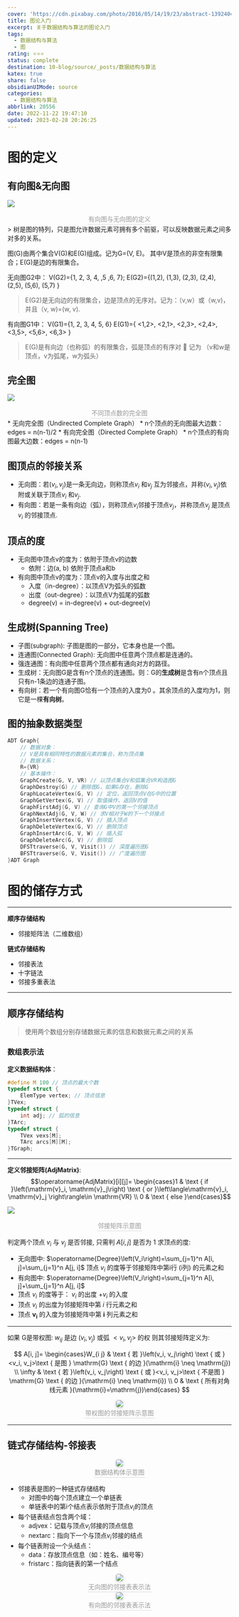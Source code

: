 ```yaml
---
cover: 'https://cdn.pixabay.com/photo/2016/05/14/19/23/abstract-1392404__340.jpg'
title: 图论入门
excerpt: 关于数据结构与算法的图论入门
tags:
  - 数据结构与算法
  - 图
rating: ⭐⭐⭐
status: complete
destination: 10-blog/source/_posts/数据结构与算法
katex: true
share: false
obsidianUIMode: source
categories:
  - 数据结构与算法
abbrlink: 20556
date: 2022-11-22 19:47:10
updated: 2023-02-28 20:26:25
---
```

# 图的定义

## 有向图&无向图
![](https://i.imgur.com/H7bgnXS.png)
<center>

</center>
<center>
    <div style="color:orange; border-bottom: 1px solid #d9d9d9;
    display: inline-block;
    color: #999;
    padding: 2px;"> 有向图与无向图的定义
    </div>
</center>
> 树是图的特列，只是图允许数据元素可拥有多个前驱，可以反映数据元素之间多对多的关系。

图(G)由两个集合V(G)和E(G)组成。记为G=(V, E)。
其中V是顶点的非空有限集合；E(G)是边的有限集合。

无向图G2中：
V(G2)={1, 2, 3, 4, ,5 ,6, 7}; 
E(G2)={(1,2), (1,3), (2,3), (2,4), (2,5), (5,6), (5,7) }

> E(G2)是无向边的有限集合，边是顶点的无序对。记为：（v,w）或（w,v)，并且（v, w)=(w, v).

有向图G1中： 
V(G1)={1, 2, 3, 4, 5, 6} 
E(G1)={ <1,2>, <2,1>, <2,3>, <2,4>, <3,5>, <5,6>, <6,3> }

> E(G)是有向边（也称弧）的有限集合，弧是顶点的有序对  记为 （v和w是顶点，v为弧尾，w为弧头）

## 完全图
![](https://i.imgur.com/QHIMFNI.png)
<center>
    <div style="color:orange; border-bottom: 1px solid #d9d9d9;
    display: inline-block;
    color: #999;
    padding: 2px;"> 不同顶点数的完全图
    </div>
</center>
* 无向完全图（Undirected Complete Graph）
    * n个顶点的无向图最大边数：edges = n(n-1)/2 
* 有向完全图（Directed Complete Graph） 
    * n个顶点的有向图最大边数：edges = n(n-1)

## 图顶点的邻接关系
* 无向图：若$(v_i ,v_j)$是一条无向边，则称顶点$v_i$ 和$v_j$ 互为邻接点，并称$(v_i , v_j)$依附或关联于顶点$v_i$ 和$v_j$. 
* 有向图：若是一条有向边（弧），则称顶点$v_i$邻接于顶点$v_j$，并称顶点$v_j$ 是顶点$v_i$ 的邻接顶点.

## 顶点的度
* 无向图中顶点v的度为：依附于顶点v的边数 
    * 依附：边(a, b) 依附于顶点a和b 
* 有向图中顶点v的度为：顶点v的入度与出度之和 
    * 入度（in-degree）：以顶点V为弧头的弧数 
    * 出度（out-degree）：以顶点V为弧尾的弧数  
    * degree(v) = in-degree(v) + out-degree(v)

## 生成树(Spanning Tree)
* 子图(subgraph): 子图是图的一部分，它本身也是一个图。
* 连通图(Connected Graph): 无向图中任意两个顶点都是连通的。
* 强连通图：有向图中任意两个顶点都有通向对方的路径。
* 生成树：无向图G是含有n个顶点的连通图。则：G的**生成树**是含有n个顶点且只有n-1条边的连通子图。
* 有向树：若一个有向图G恰有一个顶点的入度为0 。其余顶点的入度均为1，则它是一棵**有向树**。

## 图的抽象数据类型
```C
ADT Graph{ 
	// 数据对象： 
	// V是具有相同特性的数据元素的集合，称为顶点集 
	// 数据关系： 
	R={VR} 
	// 基本操作： 
	GraphCreate(G, V, VR) // 以顶点集合V和弧集合VR构造图G				 
    GraphDestroy(G) // 删除图G，如果G存在，删除G 
	GraphLocateVertex(G, V) // 定位，返回顶点V在G中的位置 	 
    GraphGetVertex(G, V) // 取值操作，返回V的值
    GraphFirstAdj(G, V) // 查询G中V的第一个邻接顶点 
    GraphNextAdj(G, V, W) // 求V相对于W的下一个邻接点 
    GraphInsertVertex(G, V) // 插入顶点 
    GraphDeleteVertex(G, V) // 删除顶点 
    GraphInsertArc(G, V, W) // 插入弧 
    GraphDeleteArc(G, V) // 删除弧 
    DFSTtraverse(G, V, Visit()) // 深度遍历图G 
    BFSTtraverse(G, V, Visit()) // 广度遍历图
}ADT Graph
```

# 图的储存方式
---
**顺序存储结构**
* 邻接矩阵法（二维数组）

**链式存储结构**
* 邻接表法
* 十字链法
* 邻接多重表法
---
## 顺序存储结构
> 使用两个数组分别存储数据元素的信息和数据元素之间的关系

### 数组表示法

**定义数据结构体**：
```C
#define M 100 // 顶点的最大个数 
typedef struct { 
	ElemType vertex; // 顶点信息 
}TVex; 
typedef struct { 
	int adj; // 弧的信息 
}TArc; 
typedef struct { 
	TVex vexs[M]; 
	TArc arcs[M][M]; 
}TGraph;
```


----

**定义邻接矩阵(AdjMatrix)**:
$$\operatorname{AdjMatrix}[i][j]= \begin{cases}1 & \text { if }\left(\mathrm{v}_i, \mathrm{v}_j\right) \text { or 
 }\left\langle\mathrm{v}_i, \mathrm{v}_j \right\rangle\in \mathrm{VR} \\ 0 & \text { else }\end{cases}$$


![](https://i.imgur.com/MPWrUUh.png)
<center>
    <div style="color:orange; border-bottom: 1px solid #d9d9d9;
    display: inline-block;
    color: #999;
    padding: 2px;"> 邻接矩阵示意图
    </div>
</center>


判定两个顶点 $v_i$ 与 $v_j$ 是否邻接, 只需判 $A[i, j]$ 是否为 1
求顶点的度:
* 无向图中: $\operatorname{Degree}\left(V_i\right)=\sum_{j=1}^n A[i, j]=\sum_{j=1}^n A[j, i]$
顶点 $v_i$ 的度等于邻接矩阵中第i行 (i列) 的元素之和
* 有向图中: $\operatorname{Degree}\left(V_i\right)=\sum_{j=1}^n A[i, j]+\sum_{j=1}^n A[j, i]$
* 顶点 $v_i$ 的度等于： $v_i$ 的出度 $+v_i$ 的入度
* 顶点 $v_i$ 的出度为邻接矩阵中第 $i$ 行元素之和
* 顶点 $\mathbf{v}_{\mathbf{i}}$ 的入度为邻接矩阵中第 $\mathbf{i}$ 列元素之和

____

如果 G是带权图: $w_{i j}$ 是边 $\left(v_i, v_j\right)$ 或弧 $<v_i, v_j>$ 的权 则其邻接矩阵定义为:

$$
A[i, j]= \begin{cases}W_{i j} & \text { 若 }\left(v_i, v_j\right) \text { 或 }<v_i, v_j>\text { 是图 } \mathrm{G} \text { 的边 }(\mathrm{i} \neq \mathrm{j}) \\ \infty & \text { 若 }\left(v_i, v_j\right) \text { 或 }<v_i, v_j>\text { 不是图 } \mathrm{G} \text { 的边 }(\mathrm{i} \neq \mathrm{i}) \\ 0 & \text { 所有对角线元素 }(\mathrm{i}=\mathrm{j})\end{cases}
$$

<center>
    <img style="border-radius: 0.3125em;
    box-shadow: 0 2px 4px 0 rgba(34,36,38,.12),0 2px 10px 0 rgba(34,36,38,.08);"
    src="https://i.imgur.com/JVnUXAJ.png">
    <br>
    <div style="color:orange; border-bottom: 1px solid #d9d9d9;
    display: inline-block;
    color: #999;
    padding: 2px;">带权图的邻接矩阵示意图
    </div>
</center>

____
## 链式存储结构-邻接表

<center>
    <img style="border-radius: 0.3125em;
    box-shadow: 0 2px 4px 0 rgba(34,36,38,.12),0 2px 10px 0 rgba(34,36,38,.08);"
    src="https://i.imgur.com/EtfXrwC.png">
    <br>
    <div style="color:orange; border-bottom: 1px solid #d9d9d9;
    display: inline-block;
    color: #999;
    padding: 2px;">数据结构体示意图
    </div>
</center>

* 邻接表是图的一种链式存储结构 
	* 对图中的每个顶点建立一个单链表 
	* 单链表中的第i个结点表示依附于顶点$v_i$的顶点 
* 每个链表结点包含两个域： 
	* adjvex：记载与顶点$v_i$邻接的顶点信息 
	* nextarc：指向下一个与顶点$v_i$邻接的结点 
* 每个链表附设一个头结点： 
	* data：存放顶点信息（如：姓名、编号等） 
	* fristarc：指向链表的第一个结点

<center>
    <img style="border-radius: 0.3125em;
    box-shadow: 0 2px 4px 0 rgba(34,36,38,.12),0 2px 10px 0 rgba(34,36,38,.08);"
    src="https://i.imgur.com/JCrHdkR.png">
    <br>
    <div style="color:orange; border-bottom: 1px solid #d9d9d9;
    display: inline-block;
    color: #999;
    padding: 2px;">无向图的邻接表表示法
    </div>
</center>

<center>
    <img style="border-radius: 0.3125em;
    box-shadow: 0 2px 4px 0 rgba(34,36,38,.12),0 2px 10px 0 rgba(34,36,38,.08);"
    src="https://i.imgur.com/ok7J6h4.png">
    <br>
    <div style="color:orange; border-bottom: 1px solid #d9d9d9;
    display: inline-block;
    color: #999;
    padding: 2px;">有向图的邻接表表示法
    </div>
</center>
